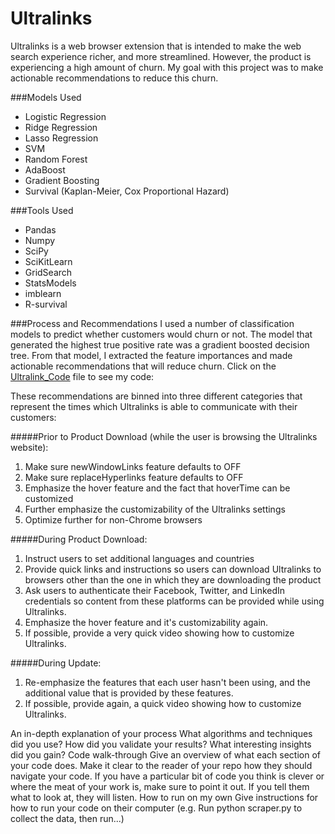 # Ultralinks

Ultralinks is a web browser extension that is intended to make the web search experience richer, and more streamlined. However,
the product is experiencing a high amount of churn. My goal with this project was to make actionable recommendations to reduce
this churn. 

###Models Used
* Logistic Regression
* Ridge Regression
* Lasso Regression
* SVM
* Random Forest
* AdaBoost
* Gradient Boosting
* Survival (Kaplan-Meier, Cox Proportional Hazard)

###Tools Used
* Pandas
* Numpy
* SciPy
* SciKitLearn
* GridSearch
* StatsModels
* imblearn
* R-survival

###Process and Recommendations
I used a number of classification models to predict whether customers would churn or not. The model that generated the highest
true positive rate was a gradient boosted decision tree. From that model, I extracted the feature importances and made
actionable recommendations that will reduce churn. Click on the [Ultralink_Code](https://github.com/Shimonzu/Ultralinks/blob/master/Ultralinks_Code.py) file to see my code:

These recommendations are binned into three different categories that represent the times which Ultralinks is able to communicate
with their customers:

#####Prior to Product Download (while the user is browsing the Ultralinks website):  
1.  Make sure newWindowLinks feature defaults to OFF  
2.  Make sure replaceHyperlinks feature defaults to OFF  
3.  Emphasize the hover feature and the fact that hoverTime can be customized  
4.  Further emphasize the customizability of the Ultralinks settings  
5.  Optimize further for non-Chrome browsers  

#####During Product Download:  
1. Instruct users to set additional languages and countries  
2. Provide quick links and instructions so users can download Ultralinks to browsers other than the one in which they are
downloading the product  
3. Ask users to authenticate their Facebook, Twitter, and LinkedIn credentials so content from these platforms can be provided while using Ultralinks.  
4. Emphasize the hover feature and it's customizability again.  
5. If possible, provide a very quick video showing how to customize Ultralinks.  

#####During Update:  
1. Re-emphasize the features that each user hasn't been using, and the additional value that is provided by these features.  
2. If possible, provide again, a quick video showing how to customize Ultralinks.  


An in-depth explanation of your process
What algorithms and techniques did you use?
How did you validate your results?
What interesting insights did you gain?
Code walk-through
Give an overview of what each section of your code does.
Make it clear to the reader of your repo how they should navigate your code.
If you have a particular bit of code you think is clever or where the meat of your work is, make sure to point it out. If you tell them what to look at, they will listen.
How to run on my own
Give instructions for how to run your code on their computer (e.g. Run python scraper.py to collect the data, then run...)
